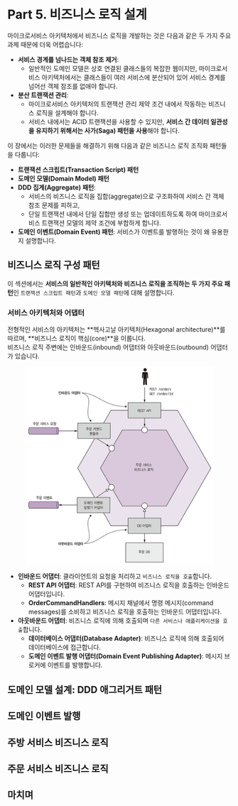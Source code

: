 # Part 5. 비즈니스 로직 설계

마이크로서비스 아키텍처에서 비즈니스 로직을 개발하는 것은 다음과 같은 두 가지 주요 과제 때문에 더욱 어렵습니다:
* **서비스 경계를 넘나드는 객체 참조 제거**: 
  * 일반적인 도메인 모델은 상호 연결된 클래스들의 복잡한 웹이지만, 마이크로서비스 아키텍처에서는 클래스들이 여러 서비스에 분산되어 있어 서비스 경계를 넘어선 객체 참조를 없애야 합니다.
* **분산 트랜잭션 관리**: 
  * 마이크로서비스 아키텍처의 트랜잭션 관리 제약 조건 내에서 작동하는 비즈니스 로직을 설계해야 합니다. 
  * 서비스 내에서는 ACID 트랜잭션을 사용할 수 있지만, **서비스 간 데이터 일관성을 유지하기 위해서는 사가(Saga) 패턴을 사용**해야 합니다.

이 장에서는 이러한 문제들을 해결하기 위해 다음과 같은 비즈니스 로직 조직화 패턴들을 다룹니다:
* **트랜잭션 스크립트(Transaction Script) 패턴**
* **도메인 모델(Domain Model) 패턴**
* **DDD 집계(Aggregate) 패턴**: 
  * 서비스의 비즈니스 로직을 집합(aggregate)으로 구조화하여 서비스 간 객체 참조 문제를 피하고, 
  * 단일 트랜잭션 내에서 단일 집합만 생성 또는 업데이트하도록 하여 마이크로서비스 트랜잭션 모델의 제약 조건에 부합하게 합니다.
* **도메인 이벤트(Domain Event) 패턴**: 서비스가 이벤트를 발행하는 것이 왜 유용한지 설명합니다.

## 비즈니스 로직 구성 패턴

이 섹션에서는 **서비스의 일반적인 아키텍처와 비즈니스 로직을 조직하는 두 가지 주요 패턴**인 `트랜잭션 스크립트 패턴`과 `도메인 모델 패턴`에 대해 설명합니다.

### 서비스 아키텍처와 어댑터

전형적인 서비스의 아키텍처는 **헥사고날 아키텍처(Hexagonal architecture)**를 따르며, **비즈니스 로직이 핵심(core)**을 이룹니다.  
비즈니스 로직 주변에는 인바운드(inbound) 어댑터와 아웃바운드(outbound) 어댑터가 있습니다.

<figure><img src="../../.gitbook/assets/microservices-patterns/5-1.png" alt=""><figcaption></figcaption></figure>

* **인바운드 어댑터**: 클라이언트의 요청을 처리하고 `비즈니스 로직을 호출`합니다.
  *   **REST API 어댑터**: REST API를 구현하여 비즈니스 로직을 호출하는 인바운드 어댑터입니다.
  *   **OrderCommandHandlers**: 메시지 채널에서 명령 메시지(command messages)를 소비하고 비즈니스 로직을 호출하는 인바운드 어댑터입니다.
* **아웃바운드 어댑터**: 비즈니스 로직에 의해 호출되며 `다른 서비스나 애플리케이션을 호출`합니다.
  *   **데이터베이스 어댑터(Database Adapter)**: 비즈니스 로직에 의해 호출되어 데이터베이스에 접근합니다.
  *   **도메인 이벤트 발행 어댑터(Domain Event Publishing Adapter)**: 메시지 브로커에 이벤트를 발행합니다.




## 도메인 모델 설계: DDD 애그리거트 패턴

## 도메인 이벤트 발행

## 주방 서비스 비즈니스 로직

## 주문 서비스 비즈니스 로직

## 마치며









